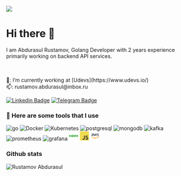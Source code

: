 ![](https://github.com/halfrost/halfrost/blob/master/icons/header_.png)

# Hi there 👋

  

I am Abdurasul Rustamov, Golang Developer with 2 years experience primarily working on backend API services.

<br  />

  
<br  />
 🏢: I’m currently working at [Udevs](https://www.udevs.io/)
<br  />
 📫: rustamov.abdurasul@inbox.ru
<br  />

[![Linkedin Badge](https://img.shields.io/badge/-Linkedin-blue?style=plastic&logo=Linkedin&logoColor=white&link=www.linkedin.com/in/abdurasul-rustamov-9258ba189)](www.linkedin.com/in/abdurasul-rustamov-9258ba189)
[![Telegram Badge](https://img.shields.io/badge/-Telegram-blue?style=plastic&logo=telegram&logoColor=white&link=https://t.me/abu_sulaymaan)](https://t.me/abu_sulaymaan)


<h3>🚀 Here are some tools that I use</h3>

<p  align="left">

<img  src="https://cdn.svgporn.com/logos/go.svg"  alt="go"  width="25"  height="25"  />

<img  src="https://cdn.svgporn.com/logos/docker-icon.svg"  alt="Docker"  width="25"  height="25"  />

<img  src="https://www.vectorlogo.zone/logos/kubernetes/kubernetes-icon.svg"  alt="Kubernetes"  width="25"  height="25"  />

<img  src="https://cdn.svgporn.com/logos/postgresql.svg"  alt="postgresql"  width="25"  height="25"  />

<img  src="https://cdn.svgporn.com/logos/mongodb.svg"  alt="mongodb"  width="25"  height="25"  />

<img  src="https://cdn.svgporn.com/logos/kafka-icon.svg"  alt="kafka"  width="25"  height="25"  />

<img  src="https://cdn.svgporn.com/logos/prometheus.svg"  alt="prometheus"  width="25"  height="25"  />

<img  src="https://cdn.svgporn.com/logos/grafana.svg"  alt="grafana"  width="25"  height="25"  />

<img  src="https://raw.githubusercontent.com/devicons/devicon/master/icons/nginx/nginx-original.svg"  alt="nginx"  width="25"  height="25"  />

<img  src="https://raw.githubusercontent.com/devicons/devicon/master/icons/javascript/javascript-original.svg"  alt="javascript"  width="25"  height="25"  />

<img  src="https://raw.githubusercontent.com/github/explore/80688e429a7d4ef2fca1e82350fe8e3517d3494d/topics/aws/aws.png"  alt="aws"  width="25"  height="25"  />

</p>

  

### Github stats

<img  src="https://github-readme-stats.vercel.app/api/top-langs/?username=rasul07&show_icons=true&theme=tokyonight&layout=compact"  alt="Rustamov Abdurasul">
